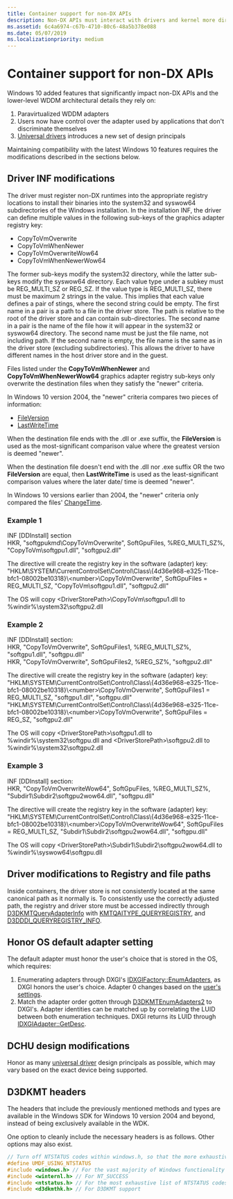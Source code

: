 ```yaml
---
title: Container support for non-DX APIs
description: Non-DX APIs must interact with drivers and kernel more directly, so they are exposed to more complications
ms.assetid: 6c4a6974-c67b-4710-80c6-48a5b378e088
ms.date: 05/07/2019
ms.localizationpriority: medium
---
```


# Container support for non-DX APIs

Windows 10 added features that significantly impact non-DX APIs and the lower-level WDDM architectural details they rely on:

1. Paravirtualized WDDM adapters
2. Users now have control over the adapter used by applications that don't discriminate themselves
3. [Universal drivers](../develop/getting-started-with-windows-drivers.md) introduces a new set of design principals

Maintaining compatibility with the latest Windows 10 features requires the modifications described in the sections below.

## Driver INF modifications

The driver must register non-DX runtimes into the appropriate registry locations to install their binaries
into the system32 and syswow64 subdirectories of the Windows installation.
In the installation INF, the driver can define multiple values in the following sub-keys of the graphics adapter registry key:

- CopyToVmOverwrite
- CopyToVmWhenNewer
- CopyToVmOverwriteWow64
- CopyToVmWhenNewerWow64

The former sub-keys modify the system32 directory, while the latter sub-keys modify the syswow64 directory.
Each value type under a subkey must be REG_MULTI_SZ or REG_SZ.
If the value type is REG_MULTI_SZ, there must be maximum 2 strings in the value.
This implies that each value defines a pair of stings, where the second string could be empty.
The first name in a pair is a path to a file in the driver store.
The path is relative to the root of the driver store and can contain sub-directories.
The second name in a pair is the name of the file how it will appear in the system32 or syswow64 directory.
The second name must be just the file name, not including path.
If the second name is empty, the file name is the same as in the driver store (excluding subdirectories).
This allows the driver to have different names in the host driver store and in the guest.

Files listed under the **CopyToVmWhenNewer** and **CopyToVmWhenNewerWow64** graphics adapter registry sub-keys
only overwrite the destination files when they satisfy the "newer" criteria.

In Windows 10 version 2004, the "newer" criteria compares two pieces of information:

- [FileVersion](/windows/win32/api/verrsrc/ns-verrsrc-vs_fixedfileinfo)
- [LastWriteTime](/windows-hardware/drivers/ddi/content/wdm/ns-wdm-_file_basic_information)

When the destination file ends with the .dll or .exe suffix,
the **FileVersion** is used as the most-significant comparison value
where the greatest version is deemed "newer".

When the destination file doesn't end with the .dll nor .exe suffix OR the two **FileVersion** are equal,
then **LastWriteTime** is used as the least-significant comparison values
where the later date/ time is deemed "newer".

In Windows 10 versions earlier than 2004, the "newer" criteria only compared the files'
[ChangeTime](/windows-hardware/drivers/ddi/content/wdm/ns-wdm-_file_basic_information).

### Example 1

INF [DDInstall] section  
HKR, "softgpukmd\CopyToVmOverwrite", SoftGpuFiles, %REG_MULTI_SZ%, "CopyToVm\softgpu1.dll", "softgpu2.dll"  

The directive will create the registry key in the software (adapter) key:
"HKLM\SYSTEM\CurrentControlSet\Control\Class\\{4d36e968-e325-11ce-bfc1-08002be10318}\\\<number>\CopyToVmOverwrite", SoftGpuFiles = REG_MULTI_SZ, "CopyToVm\softgpu1.dll", "softgpu2.dll"

The OS will copy \<DriverStorePath>\CopyToVm\softgpu1.dll to %windir%\system32\softgpu2.dll

### Example 2

INF [DDInstall] section:  
HKR, "CopyToVmOverwrite", SoftGpuFiles1, %REG_MULTI_SZ%, "softgpu1.dll", "softgpu.dll"  
HKR, "CopyToVmOverwrite", SoftGpuFiles2, %REG_SZ%, "softgpu2.dll"  

The directive will create the registry key in the software (adapter) key:  
"HKLM\SYSTEM\CurrentControlSet\Control\Class\\{4d36e968-e325-11ce-bfc1-08002be10318}\\\<number>\CopyToVmOverwrite", SoftGpuFiles1 = REG_MULTI_SZ, "softgpu1.dll", "softgpu.dll"  
"HKLM\SYSTEM\CurrentControlSet\Control\Class\\{4d36e968-e325-11ce-bfc1-08002be10318}\\\<number>\CopyToVmOverwrite", SoftGpuFiles = REG_SZ, "softgpu2.dll"  

The OS will copy \<DriverStorePath>\softgpu1.dll to %windir%\system32\softgpu.dll and \<DriverStorePath>\softgpu2.dll to %windir%\system32\softgpu2.dll

### Example 3

INF [DDInstall] section:  
HKR, "CopyToVmOverwriteWow64", SoftGpuFiles, %REG_MULTI_SZ%, "Subdir1\Subdir2\softgpu2wow64.dll", "softgpu.dll"  

The directive will create the registry key in the software (adapter) key:  
"HKLM\SYSTEM\CurrentControlSet\Control\Class\\{4d36e968-e325-11ce-bfc1-08002be10318}\\\<number>\CopyToVmOverwriteWow64", SoftGpuFiles = REG_MULTI_SZ, "Subdir1\Subdir2\softgpu2wow64.dll", "softgpu.dll"  

The OS will copy \<DriverStorePath>\Subdir1\Subdir2\softgpu2wow64.dll to %windir%\syswow64\softgpu.dll

## Driver modifications to Registry and file paths

Inside containers, the driver store is not consistently located at the same canonical path as it normally is.
To consistently use the correctly adjusted path, the registry and driver store must be accessed indirectly through
[D3DKMTQueryAdapterInfo](/windows-hardware/drivers/ddi/d3dkmthk/nf-d3dkmthk-d3dkmtqueryadapterinfo)
with [KMTQAITYPE_QUERYREGISTRY](/windows-hardware/drivers/ddi/d3dkmthk/ne-d3dkmthk-_kmtqueryadapterinfotype),
and [D3DDDI_QUERYREGISTRY_INFO](/windows-hardware/drivers/ddi/d3dukmdt/ns-d3dukmdt-_d3dddi_queryregistry_info).

## Honor OS default adapter setting

The default adapter must honor the user's choice that is stored in the OS, which requires:

1. Enumerating adapters through DXGI's [IDXGIFactory::EnumAdapters](/windows/win32/api/dxgi/nf-dxgi-idxgifactory-enumadapters),
as DXGI honors the user's choice.
Adapter 0 changes based on the [user's settings](https://blogs.windows.com/windowsexperience/2018/02/07/announcing-windows-10-insider-preview-build-17093-pc/).
2. Match the adapter order gotten through [D3DKMTEnumAdapters2](/windows-hardware/drivers/ddi/d3dkmthk/nf-d3dkmthk-d3dkmtenumadapters2) to DXGI's.
Adapter identities can be matched up by correlating the LUID between both enumeration techniques.
DXGI returns its LUID through [IDXGIAdapter::GetDesc](/windows/win32/api/dxgi/nf-dxgi-idxgiadapter-getdesc).

## DCHU design modifications

Honor as many [universal driver](../develop/getting-started-with-windows-drivers.md) design principals as possible,
which may vary based on the exact device being supported.

## D3DKMT headers

The headers that include the previously mentioned methods and types are available in the Windows SDK for Windows 10 version 2004 and beyond,
instead of being exclusively available in the WDK.

One option to cleanly include the necessary headers is as follows.
Other options may also exist.

```cpp
// Turn off NTSTATUS codes within windows.h, so that the more exhaustive ntstatus.h can be used.
#define UMDF_USING_NTSTATUS
#include <windows.h> // For the vast majority of Windows functionality
#include <winternl.h> // For NT_SUCCESS
#include <ntstatus.h> // For the most exhaustive list of NTSTATUS codes
#include <d3dkmthk.h> // For D3DKMT support
```